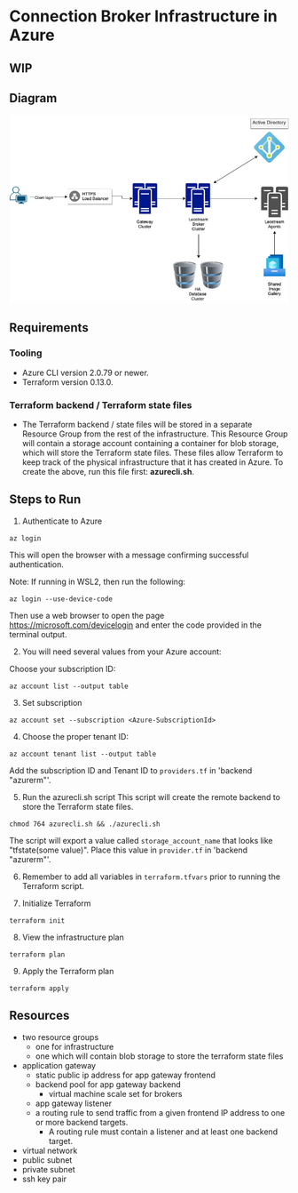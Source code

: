 # Connection Broker Infrastructure in Azure

## **WIP**

## Diagram

![certiport_leostream](./certiport_leostream.png?raw=true "Infra diagram")

## Requirements

### Tooling

- Azure CLI version 2.0.79 or newer.
- Terraform version 0.13.0.

### Terraform backend / Terraform state files

- The Terraform backend / state files will be stored in a separate Resource Group from the rest of the infrastructure.
This Resource Group will contain a storage account containing a container for blob storage, which will store the Terraform state files. These files allow Terraform to keep track of the physical infrastructure that it has created in Azure.
To create the above, run this file first: **azurecli.sh**.

## Steps to Run

1. Authenticate to Azure

```
az login
```

This will open the browser with a message confirming successful authentication.

Note:
If running in WSL2, then run the following:

```
az login --use-device-code
```

Then use a web browser to open the page <https://microsoft.com/devicelogin> and enter the code provided in the terminal output.

2. You will need several values from your Azure account:

Choose your subscription ID:

```
az account list --output table
```

3. Set subscription

```
az account set --subscription <Azure-SubscriptionId>
```

4. Choose the proper tenant ID:

```
az account tenant list --output table
```

Add the subscription ID and Tenant ID to `providers.tf` in 'backend "azurerm"'.

5. Run the azurecli.sh script
This script will create the remote backend to store the Terraform state files.

```
chmod 764 azurecli.sh && ./azurecli.sh
```

The script will export a value called `storage_account_name` that looks like "tfstate(some value)". Place this value in `provider.tf` in 'backend "azurerm"'.

6. Remember to add all variables in `terraform.tfvars` prior to running the Terraform script.

7. Initialize Terraform

```
terraform init
```

8. View the infrastructure plan

```
terraform plan
```

9. Apply the Terraform plan

```
terraform apply
```

## Resources

- two resource groups
  - one for infrastructure
  - one which will contain blob storage to store the terraform state files
- application gateway
  - static public ip address for app gateway frontend
  - backend pool for app gateway backend
    - virtual machine scale set for brokers
  - app gateway listener
  - a routing rule to send traffic from a given frontend IP address to one or more backend targets.
    - A routing rule must contain a listener and at least one backend target.
- virtual network
- public subnet
- private subnet
- ssh key pair
